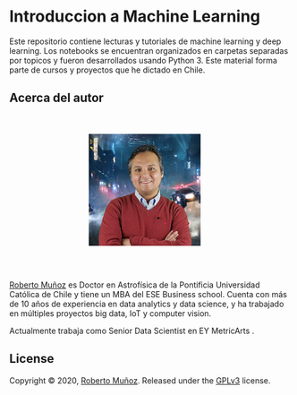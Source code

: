 # Introduccion a Machine Learning

Este repositorio contiene lecturas y tutoriales de machine learning y deep learning. Los notebooks se encuentran organizados en carpetas separadas por topicos y fueron desarrollados usando Python 3. Este material forma parte de cursos y proyectos que he dictado en Chile.


## Acerca del autor

<div style="overflow: hidden; padding: 20px;">

<p align="center">
	<img style="float: center; width:200px; margin:0 20px 10px 0;" src="images/perfil Roberto Munoz.jpg" width="300"/></div>
</p>

<p><a href="https://cl.linkedin.com/in/robertopmunoz">Roberto Muñoz</a> es Doctor en Astrofísica de la Pontificia Universidad Católica de Chile y tiene un MBA del ESE Business school. Cuenta con más de 10 años de experiencia en data analytics y data science, y ha trabajado en múltiples proyectos big data, IoT y computer vision.</p>

<p>Actualmente trabaja como Senior Data Scientist en EY MetricArts <a href="https://www.ey.com/es_cl"></a>.</p>

<p></p>
</div>

## License

Copyright &copy; 2020, [Roberto Muñoz](https://github.com/rpmunoz). Released under the [GPLv3](https://github.com/rpmunoz/machine_learning/blob/master/LICENSE) license.